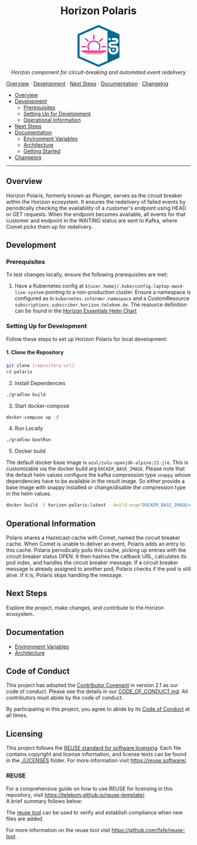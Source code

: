<!--
Copyright 2024 Deutsche Telekom IT GmbH

SPDX-License-Identifier: Apache-2.0
-->

<h1 align="center">Horizon Polaris</h1>

<p align="center">
  <img src="docs/img/Horizon.svg" alt="polaris-logo" width="120px" height="120px"/>
  <br>
  <em>Horizon component for circuit-breaking and automated event redelivery</em>
  <br>
</p>
<p>
  <a href="#overview">Overview</a>
  ·
  <a href="#development">Development</a>
  ·
  <a href="#next-steps">Next Steps</a>
  ·
  <a href="#documentation">Documentation</a>
  ·
  <a href="#changelog">Changelog</a>
</p>

- [Overview](#overview)
- [Development](#development)
    - [Prerequisites](#prerequisites)
    - [Setting Up for Development](#setting-up-for-development)
    - [Operational Information](#operational-information)
- [Next Steps](#next-steps)
- [Documentation](#documentation)
    - [Environment Variables](docs/env-docs.md)
    - [Architecture](docs/architecture.md)
    - [Getting Started](docs/getting-started.md)
- [Changelog](#changelog)

<hr>

## Overview

Horizon Polaris, formerly known as Plunger, serves as the circuit breaker within the Horizon ecosystem. It ensures the redelivery of failed events by periodically checking the availability of a customer's endpoint using HEAD or GET requests. When the endpoint becomes available, all events for that customer and endpoint in the WAITING status are sent to Kafka, where Comet picks them up for redelivery.

## Development

### Prerequisites

To test changes locally, ensure the following prerequisites are met:

1. Have a Kubernetes config at `${user.home}/.kube/config.laptop-awsd-live-system` pointing to a non-production cluster.
   Ensure a namespace is configured as in `kubernetes.informer.namespace` and a CustomResource `subscriptions.subscriber.horizon.telekom.de`.
   The resource definition can be found in the [Horizon Essentials Helm Chart](https://gitlab.devops.telekom.de/dhei/teams/pandora/argocd-charts/horizon-3.0/essentials/-/tree/main?ref_type=heads)

### Setting Up for Development

Follow these steps to set up Horizon Polaris for local development:

#### 1. Clone the Repository

```bash
git clone [repository-url]
cd polaris
```

2. Install Dependencies
```bash
./gradlew build
```

3. Start docker-compose
```bash
docker-compuse up -d
```

4. Run Locally
```bash
./gradlew bootRun
```

5. Docker build

The default docker base image is `azul/zulu-openjdk-alpine:21-jre`. This is customizable via the docker build arg `DOCKER_BASE_IMAGE`.
Please note that the default helm values configure the kafka compression type `snappy` whose dependencies have to be available in the result image.
So either provide a base image with snappy installed or change/disable the compression type in the helm values.

```bash
docker build -t horizon-polaris:latest --build-arg="DOCKER_BASE_IMAGE=<myjvmbaseimage:1.0.0>" . 
```

## Operational Information
Polaris shares a Hazelcast cache with Comet, named the circuit breaker cache. When Comet is unable to deliver an event, Polaris adds an entry to this cache. Polaris periodically polls this cache, picking up entries with the circuit breaker status OPEN. It then hashes the callback URL, calculates its pod index, and handles the circuit breaker message. If a circuit breaker message is already assigned to another pod, Polaris checks if the pod is still alive. If it is, Polaris skips handling the message.

## Next Steps
Explore the project, make changes, and contribute to the Horizon ecosystem.

## Documentation
- [Environment Variables](docs/env-docs)
- [Architecture](docs/architecture.md)

[//]: # ([Getting Started]&#40;docs/getting-started&#41;)

## Code of Conduct

This project has adopted the [Contributor Covenant](https://www.contributor-covenant.org/) in version 2.1 as our code of conduct. Please see the details in our [CODE_OF_CONDUCT.md](CODE_OF_CONDUCT.md). All contributors must abide by the code of conduct.

By participating in this project, you agree to abide by its [Code of Conduct](./CODE_OF_CONDUCT.md) at all times.

## Licensing

This project follows the [REUSE standard for software licensing](https://reuse.software/).
Each file contains copyright and license information, and license texts can be found in the [./LICENSES](./LICENSES) folder. For more information visit https://reuse.software/.

### REUSE

For a comprehensive guide on how to use REUSE for licensing in this repository, visit https://telekom.github.io/reuse-template/.   
A brief summary follows below:

The [reuse tool](https://github.com/fsfe/reuse-tool) can be used to verify and establish compliance when new files are added.

For more information on the reuse tool visit https://github.com/fsfe/reuse-tool.